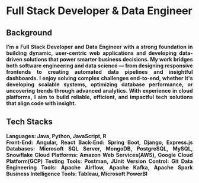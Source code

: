 # Full Stack Developer & Data Engineer


## Background

<div align="justify">
<b> I’m a Full Stack Developer and Data Engineer with a strong foundation in building dynamic, user-centric web applications and developing data-driven solutions that power smarter business decisions. My work bridges both software engineering and data science — from designing responsive frontends to creating automated data pipelines and insightful dashboards. I enjoy solving complex challenges end-to-end, whether it's developing scalable systems, optimizing database performance, or uncovering trends through advanced analytics. With experience in cloud platforms, I aim to build reliable, efficient, and impactful tech solutions that align code with insight. </b>  
<br>
  
## Tech Stacks
<b> 
Languages: Java, Python, JavaScript, R  <br> 
Front-End: Angular, React
Back-End: Spring Boot, Django, Express.js
Databases: Microsoft SQL Server, MongoDB, PostgreSQL, MySQL, Snowflake
Cloud Platforms: Amazon Web Services(AWS), Google Cloud Platform(GCP)
Testing Tools: Postman, JUnit
Version Control: Git
Data Engineering Tools: Apache Airflow, Apache Kafka, Apache Spark
Business Intelligence Tools: Tableau, Microsoft PowerBI
</b>

</div>


